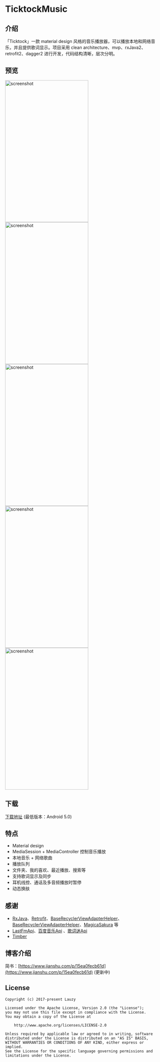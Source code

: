 # TicktockMusic

## 介绍
「Ticktock」一款 material design 风格的音乐播放器，可以播放本地和网络音乐，并且提供歌词显示。项目采用 clean architecture、mvp、rxJava2、retrofit2、dagger2 进行开发，代码结构清晰，层次分明。

## 预览
<img src="/screenshots/screenshot01.jpg" alt="screenshot" title="screenshot1" width="270" height="460" />  <img src="/screenshots/screenshot02.jpg" alt="screenshot" title="screenshot2" width="270" height="460" /> <img src="/screenshots/screenshot03.jpg" alt="screenshot" title="screenshot3" width="270" height="460" /> <img src="/screenshots/screenshot04.jpg" alt="screenshot" title="screenshot4" width="270" height="460" /> <img src="/screenshots/screenshot05.jpg" alt="screenshot" title="screenshot5" width="270" height="460" />

## 下载
[下载地址](http://fir.im/w3dl) (最低版本：Android 5.0)

## 特点
- Material design
- MediaSession + MediaController 控制音乐播放
- 本地音乐 + 网络歌曲
- 播放队列
- 文件夹、我的喜欢、最近播放、搜索等
- 支持歌词显示及同步
- 耳机线控、通话及多音频播放时暂停
- 动态换肤

## 感谢
- [RxJava](https://github.com/ReactiveX/RxJava)、[Retrofit](https://github.com/square/retrofit)、[BaseRecyclerViewAdapterHelper](https://github.com/CymChad/BaseRecyclerViewAdapterHelper)、
[BaseRecyclerViewAdapterHelper](https://github.com/CymChad/BaseRecyclerViewAdapterHelper)、[MagicaSakura](https://github.com/Bilibili/MagicaSakura) 等
- [LastFmApi](https://www.last.fm/api)、[百度音乐Api](https://www.jianshu.com/p/a6718b11fdf1) 、[歌词迷Api](https://github.com/solos/geci.me-api)
- [Timber](https://github.com/naman14/Timber)

## 博客介绍
简书：[https://www.jianshu.com/p/15ea0fecb61d](https://www.jianshu.com/p/15ea0fecb61d) (更新中)

## License

```
Copyright (c) 2017-present Lauzy

Licensed under the Apache License, Version 2.0 (the "License");
you may not use this file except in compliance with the License.
You may obtain a copy of the License at

    http://www.apache.org/licenses/LICENSE-2.0

Unless required by applicable law or agreed to in writing, software
distributed under the License is distributed on an "AS IS" BASIS,
WITHOUT WARRANTIES OR CONDITIONS OF ANY KIND, either express or implied.
See the License for the specific language governing permissions and
limitations under the License.
```